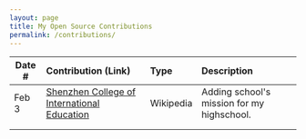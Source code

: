 ```yaml
---
layout: page
title: My Open Source Contributions
permalink: /contributions/
---
```


<!--
Type of the contribution should be "Wikipedia edit", "OpenStreet Map feature", "Documentation", "Course website", "Blog",
"Browser Add-on", etc.

The description should include a brief summary of what you did.

The link should bring us to a public page that shows your contribution. 

Replace the first row with your own contribution. 

-->





| Date #       | Contribution (Link)  | Type  | Description |
|---|:---|:---|:---|
| Feb 3   | [Shenzhen College of International Education](https://en.wikipedia.org/wiki/Special:Contributions/CorrineH)    | Wikipedia |   Adding school's mission for my highschool.   |
|     |     |     |      |
|     |     |     |      |
